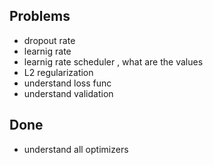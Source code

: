## Problems

- dropout rate
- learnig rate
- learnig rate scheduler , what are the values
- L2 regularization
- understand loss func 
- understand validation


## Done

- understand all optimizers
